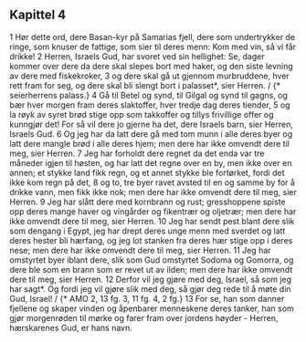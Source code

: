 ## Kapittel 4

1 Hør dette ord, dere Basan-kyr på Samarias fjell, dere som undertrykker de ringe, som knuser de fattige, som sier til deres menn: Kom med vin, så vi får drikke!
2 Herren, Israels Gud, har svoret ved sin hellighet: Se, dager kommer over dere da dere skal slepes bort med haker, og den siste levning av dere med fiskekroker,
3 og dere skal gå ut gjennom murbruddene, hver rett fram for seg, og dere skal bli slengt bort i palasset*, sier Herren. / {* seierherrens palass.}
4 Gå til Betel og synd, til Gilgal og synd til gagns, og bær hver morgen fram deres slaktoffer, hver tredje dag deres tiender,
5 og la røyk av syret brød stige opp som takkoffer og tillys frivillige offer og kunngjør det! For så vil dere jo gjerne ha det, dere Israels barn, sier Herren, Israels Gud.
6 Og jeg har da latt dere gå med tom munn i alle deres byer og latt dere mangle brød i alle deres hjem; men dere har ikke omvendt dere til meg, sier Herren.
7 Jeg har forholdt dere regnet da det enda var tre måneder igjen til høsten, og har latt det regne over en by, men ikke over en annen; et stykke land fikk regn, og et annet stykke ble fortørket, fordi det ikke kom regn på det,
8 og to, tre byer ravet avsted til en og samme by for å drikke vann, men fikk ikke nok; men dere har ikke omvendt dere til meg, sier Herren.
9 Jeg har slått dere med kornbrann og rust; gresshoppene spiste opp deres mange haver og vingårder og fikentrær og oljetrær; men dere har ikke omvendt dere til meg, sier Herren.
10 Jeg har sendt pest blant dere slik som dengang i Egypt, jeg har drept deres unge menn med sverdet og latt deres hester bli hærfang, og jeg lot stanken fra deres hær stige opp i deres nese; men dere har ikke omvendt dere til meg, sier Herren.
11 Jeg har omstyrtet byer iblant dere, slik som Gud omstyrtet Sodoma og Gomorra, og dere ble som en brann som er revet ut av ilden; men dere har ikke omvendt dere til meg, sier Herren.
12 Derfor vil jeg gjøre med deg, Israel, så som jeg har sagt*. Og fordi jeg vil gjøre slik med deg, så gjør deg rede til å møte din Gud, Israel! / {* AMO 2, 13 fg. 3, 11 fg. 4, 2 fg.}
13 For se, han som danner fjellene og skaper vinden og åpenbarer menneskene deres tanker, han som gjør morgenrøden til mørke og farer fram over jordens høyder - Herren, hærskarenes Gud, er hans navn.
